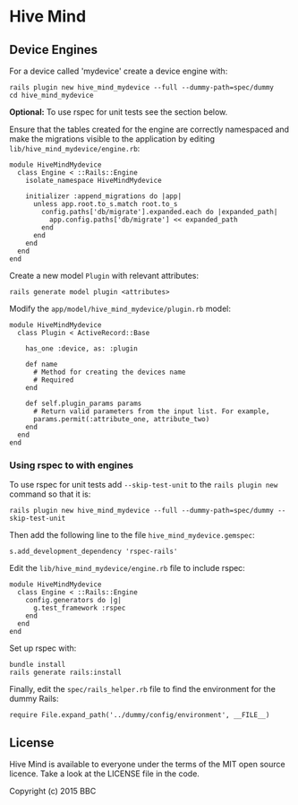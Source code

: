 # Hive Mind

## Device Engines

For a device called 'mydevice' create a device engine with:

```
rails plugin new hive_mind_mydevice --full --dummy-path=spec/dummy
cd hive_mind_mydevice
```

**Optional:** To use rspec for unit tests see the section below.

Ensure that the tables created for the engine are correctly namespaced
and make the migrations visible to the application by
editing `lib/hive_mind_mydevice/engine.rb`:

```
module HiveMindMydevice
  class Engine < ::Rails::Engine
    isolate_namespace HiveMindMydevice

    initializer :append_migrations do |app|
      unless app.root.to_s.match root.to_s
        config.paths['db/migrate'].expanded.each do |expanded_path|
          app.config.paths['db/migrate'] << expanded_path
        end
      end
    end
  end
end
```

Create a new model `Plugin` with relevant attributes:

```
rails generate model plugin <attributes>
```

Modify the `app/model/hive_mind_mydevice/plugin.rb` model:

```
module HiveMindMydevice
  class Plugin < ActiveRecord::Base

    has_one :device, as: :plugin

    def name
      # Method for creating the devices name
      # Required
    end

    def self.plugin_params params
      # Return valid parameters from the input list. For example,
      params.permit(:attribute_one, attribute_two)
    end
  end
end
```

### Using rspec to with engines

To use rspec for unit tests add `--skip-test-unit` to the
`rails plugin new` command so that it is:

```
rails plugin new hive_mind_mydevice --full --dummy-path=spec/dummy --skip-test-unit
```

Then add the following line to the file `hive_mind_mydevice.gemspec`:

```
s.add_development_dependency 'rspec-rails'
```

Edit the `lib/hive_mind_mydevice/engine.rb` file to include rspec:

```
module HiveMindMydevice
  class Engine < ::Rails::Engine
    config.generators do |g|
      g.test_framework :rspec
    end
  end
end
```

Set up rspec with:

```
bundle install
rails generate rails:install
```

Finally, edit the `spec/rails_helper.rb` file to find the environment for the
dummy Rails:

```
require File.expand_path('../dummy/config/environment', __FILE__)
```

## License

Hive Mind is available to everyone under the terms of the MIT open source licence.
Take a look at the LICENSE file in the code.

Copyright (c) 2015 BBC
